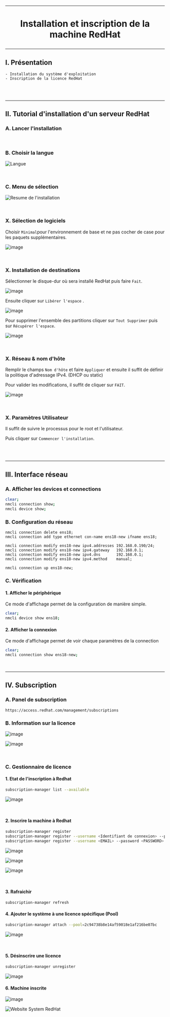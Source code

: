 ---------------------------------------------------------------------------------------------------------------------------------------------------------------------------------------------------------------------------------------------------
# <p align='center'> Installation et inscription de la machine RedHat </p>

---------------------------------------------------------------------------------------------------------------------------------------------------------------------------------------------------------------------------------------------------
## I. Présentation
```
- Installation du système d'exploitation
- Inscription de la licence RedHat
```

<br />
<br />


---------------------------------------------------------------------------------------------------------------------------------------------------------------------------------------------------------------------------------------------------
## II. Tutorial d'installation d'un serveur RedHat

### A. Lancer l'installation

<br />

### B. Choisir la langue
![Langue](https://github.com/Drthrax74/Linux/assets/35907/c3b7a7fe-ec10-4040-9f76-5c31626dbe74)

<br />

### C. Menu de sélection
![Resume de l'installation](https://github.com/Drthrax74/Linux/assets/35907/20bd282d-3b3d-48da-9512-3e7924659cd0)

<br />

### X. Sélection de logiciels
Choisir `Minimal`pour l'environnement de base et ne pas cocher de case pour les paquets supplémentaires.

![image](https://github.com/Drthrax74/Linux/assets/35907/c9d96681-b0ff-4c29-b011-c663e5979442)

<br />

### X. Installation de destinations
Sélectionner le disque-dur où sera installé RedHat puis faire `Fait`.

![image](https://github.com/Drthrax74/Linux/assets/35907/69b46ddc-6846-4c6d-b563-58afd071dd82)

Ensuite cliquer sur `Libérer l'espace` .

![image](https://github.com/Drthrax74/Linux/assets/35907/5d2a6f75-855e-4080-bed6-f8d6f3d2aeb0)

Pour supprimer l'ensemble des partitions cliquer sur `Tout Supprimer` puis sur `Récupérer l'espace`.

![image](https://github.com/Drthrax74/Linux/assets/35907/7fb12b48-4c25-455d-8b9d-12687a412e9a)

<br />

### X. Réseau & nom d'hôte
Remplir le champs `Nom d'hôte` et faire `Appliquer` et ensuite il suffit de définir la politique d'adressage IPv4. (DHCP ou static)

Pour valider les modifications, il suffit de cliquer sur `FAIT`.

![image](https://github.com/Drthrax74/Linux/assets/35907/d931b97b-25c2-4256-8a5e-3f73771d1606)

<br />

### X. Paramètres Utilisateur
Il suffit de suivre le processus pour le root et l'utilisateur.

Puis cliquer sur `Commencer l'installation`.

<br />
<br />

---------------------------------------------------------------------------------------------------------------------------------------------------------------------------------------------------------------------------------------------------
## III. Interface réseau
### A. Afficher les devices et connections
```bash
clear;
nmcli connection show;
nmcli device show;
```

### B. Configuration du réseau
```
nmcli connection delete ens18;
nmcli connection add type ethernet con-name ens18-new ifname ens18;

nmcli connection modify ens18-new ipv4.addresses 192.168.0.190/24;
nmcli connection modify ens18-new ipv4.gateway   192.168.0.1;
nmcli connection modify ens18-new ipv4.dns       192.168.0.1;
nmcli connection modify ens18-new ipv4.method    manual;

nmcli connection up ens18-new;
```

### C. Vérification
#### 1. Afficher le périphérique
Ce mode d'affichage permet de la configuration de manière simple.
```bash
clear;
nmcli device show ens18;
```

#### 2. Afficher la connexion
Ce mode d'affichage permet de voir chaque paramètres de la connection
```bash
clear;
nmcli connection show ens18-new;
```




<br />


---------------------------------------------------------------------------------------------------------------------------------------------------------------------------------------------------------------------------------------------------
## IV. Subscription
### A. Panel de subscription
```
https://access.redhat.com/management/subscriptions
```

### B. Information sur la licence 

![image](https://github.com/Drthrax74/Linux/assets/35907/6e19cbba-53d4-4080-9fd9-031e2ab01e51)

![image](https://github.com/Drthrax74/Linux/assets/35907/5dfc59a0-6cf0-48f0-9e64-39ba6b6f2e3f)

<br />

### C. Gestionnaire de licence
#### 1. Etat de l'inscription à Redhat
```bash
subscription-manager list --available
```

![image](https://github.com/Drthrax74/Linux/assets/35907/0470b4fb-c91b-4315-8153-723d59bd3eac)

<br />

#### 2. Inscrire la machine à Redhat
```bash
subscription-manager register
subscription-manager register --username <Identifiant de connexion> --password <PASSWORD> --auto-attach
subscription-manager register --username <EMAIL> --password <PASSWORD> --auto-attach
```

![image](https://github.com/Drthrax74/Linux/assets/35907/28a31abf-9b3d-4343-8f6d-ebf8c3843e58)

![image](https://github.com/Drthrax74/Linux/assets/35907/8e9c4451-d45b-400a-b52e-b21f20ef944b)

![image](https://github.com/Drthrax74/Linux/assets/35907/8a14e45c-0ea4-4f7a-a671-d11a2e6234f0)

<br />

#### 3. Rafraichir
```bash
subscription-manager refresh
```

#### 4. Ajouter le système à une licence spécifique (Pool)
```bash
subscription-manager attach --pool=2c94738b8e14af59018e1af216be07bc
```
![image](https://github.com/Drthrax74/Linux/assets/35907/0f88a8e5-b5dd-4227-aeef-2b7cd05116e6)

<br />

#### 5. Désinscrire une licence
```bash
subscription-manager unregister
```

![image](https://github.com/Drthrax74/Linux/assets/35907/b129de62-13be-4bef-84a5-70228dfb585f)


#### 6. Machine inscrite
![image](https://github.com/Drthrax74/Linux/assets/35907/8ff6d8bf-9a36-4e36-a309-7ab56af0c5ad)

![Website System RedHat](https://github.com/Drthrax74/Linux/assets/35907/9378387f-b79d-4700-86a8-dca1454b132d)




